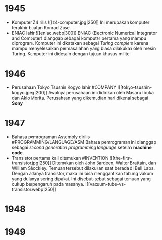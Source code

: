 # 1945
- Komputer Z4 rilis
	![[z4-computer.jpg|250]]
	Ini merupakan komputer terakhir buatan Konrad Zuse.
- ENIAC lahir
	![[eniac.webp|300]]
	ENIAC (Electronic Numerical Integrator and Computer) dianggap sebagai komputer pertama yang mampu diprogram. Komputer ini dikatakan sebagai *Turing complete* karena mampu menyelesaikan permasalahan yang biasa dilakukan oleh mesin Turing.
	Komputer ini didesain dengan tujuan khusus militer
# 1946
- Perusahaan Tokyo Tsushin Kogyo lahir #COMPANY 
  ![[tokyo-tsushin-kogyo.jpeg|200]]
  Awalnya perusahaan ini didirikan oleh Masaru Ibuka dan Akio Morita. Perusahaan yang dikemudian hari dikenal sebagai **Sony**
# 1947
- Bahasa pemrograman Assembly dirilis #PROGRAMMING/LANGUAGE/ASM
	Bahasa pemrograman ini dianggap sebagai *second generation programming language* setelah **machine code**.
- Transistor pertama kali ditemukan #INVENTION
	![[the-first-transistor.jpg|250]]
	Ditemukan oleh John Bardeen, Walter Brattain, dan William Shockley. Temuan tersebut dilakukan saat berada di Bell Labs.
	Dengan adanya transistor, maka ini bisa menggantikan tabung vakum yang dulunya sering dipakai. Ini disebut-sebut sebagai temuan yang cukup berpengaruh pada masanya.
	![[vacuum-tube-vs-transistor.webp|250]]	
# 1948
# 1949
